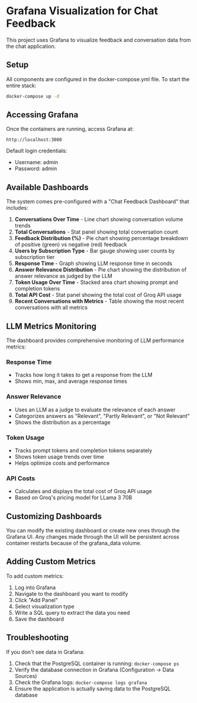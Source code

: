 # Grafana Visualization for Chat Feedback

This project uses Grafana to visualize feedback and conversation data from the chat application.

## Setup

All components are configured in the docker-compose.yml file. To start the entire stack:

```bash
docker-compose up -d
```

## Accessing Grafana

Once the containers are running, access Grafana at:

```
http://localhost:3000
```

Default login credentials:
- Username: admin
- Password: admin

## Available Dashboards

The system comes pre-configured with a "Chat Feedback Dashboard" that includes:

1. **Conversations Over Time** - Line chart showing conversation volume trends
2. **Total Conversations** - Stat panel showing total conversation count
3. **Feedback Distribution (%)** - Pie chart showing percentage breakdown of positive (green) vs negative (red) feedback
4. **Users by Subscription Type** - Bar gauge showing user counts by subscription tier
5. **Response Time** - Graph showing LLM response time in seconds
6. **Answer Relevance Distribution** - Pie chart showing the distribution of answer relevance as judged by the LLM
7. **Token Usage Over Time** - Stacked area chart showing prompt and completion tokens
8. **Total API Cost** - Stat panel showing the total cost of Groq API usage
9. **Recent Conversations with Metrics** - Table showing the most recent conversations with all metrics

## LLM Metrics Monitoring

The dashboard provides comprehensive monitoring of LLM performance metrics:

### Response Time
- Tracks how long it takes to get a response from the LLM
- Shows min, max, and average response times

### Answer Relevance
- Uses an LLM as a judge to evaluate the relevance of each answer
- Categorizes answers as "Relevant", "Partly Relevant", or "Not Relevant"
- Shows the distribution as a percentage

### Token Usage
- Tracks prompt tokens and completion tokens separately
- Shows token usage trends over time
- Helps optimize costs and performance

### API Costs
- Calculates and displays the total cost of Groq API usage
- Based on Groq's pricing model for LLama 3 70B

## Customizing Dashboards

You can modify the existing dashboard or create new ones through the Grafana UI. Any changes made through the UI will be persistent across container restarts because of the grafana_data volume.

## Adding Custom Metrics

To add custom metrics:

1. Log into Grafana
2. Navigate to the dashboard you want to modify
3. Click "Add Panel"
4. Select visualization type
5. Write a SQL query to extract the data you need
6. Save the dashboard

## Troubleshooting

If you don't see data in Grafana:

1. Check that the PostgreSQL container is running: `docker-compose ps`
2. Verify the database connection in Grafana (Configuration → Data Sources)
3. Check the Grafana logs: `docker-compose logs grafana`
4. Ensure the application is actually saving data to the PostgreSQL database 
